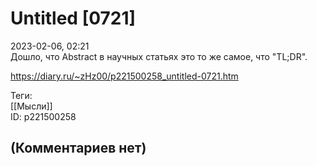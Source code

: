 Untitled [0721]
===============

  
2023-02-06, 02:21  
 Дошло, что Abstract в научных статьях это то же самое, что "TL;DR".   
  
<https://diary.ru/~zHz00/p221500258_untitled-0721.htm>  
  
Теги:  
[[Мысли]]  
ID: p221500258  


(Комментариев нет)
------------------